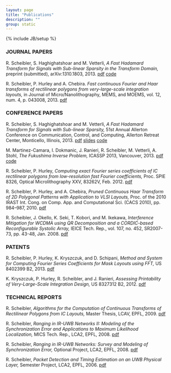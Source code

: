 ```yaml
---
layout: page
title: "Publications"
description: ""
group: static
---
```

{% include JB/setup %}

### JOURNAL PAPERS

R. Scheibler, S. Haghighatshoar and M. Vetterli, _A Fast Hadamard Transform for Signals with Sub-linear Sparsity in the Transform Domain,_ preprint (submitted), arXiv:1310.1803, 2013.
[pdf](http://arxiv.org/pdf/1310.1803v2)
[code](https://github.com/LCAV/SparseFHT)

R. Scheibler, P. Hurley and A. Chebira. _Fast continuous Fourier and Haar transforms of rectilinear polygons from very-large-scale integration layouts,_ in Journal of Micro/Nanolithography, MEMS, and MOEMS, vol. 12, num. 4, p. 043008, 2013. 
[pdf](http://infoscience.epfl.ch/record/192799/files/journal_2013_spie_litho.pdf?version=1)

### CONFERENCE PAPERS

R. Scheibler, S. Haghighatshoar and M. Vetterli, _A Fast Hadamard Transform for Signals with Sub-linear Sparsity,_ 51st Annual Allerton Conference on Communication, Control, and Computing, Allerton Retreat Center, Monticello, Illinois, 2013.
[pdf](resource/pdf/conf_2013_allerton.pdf) 
[slides](resource/pdf/conf_2013_allerton_slides.pdf) 
[code](https://dl.dropboxusercontent.com/u/78009186/SparseFHT/SparseFHT-v0.1.zip)

M. Martinez-Camara, I. Dokmanic, J. Ranieri, R. Scheibler, M. Vetterli, A. Stohl, _The Fukushima Inverse Problem,_ ICASSP 2013, Vancouver, 2013.
[pdf](resource/pdf/conf_2013_fukushima.pdf)
[code](https://github.com/LCAV/FukushimaInverse-ICASSP2013)

R. Scheibler, P. Hurley, _Computing exact Fourier series coefficients of IC rectilinear polygons from low-resolution fast Fourier coefficients,_ Proc. SPIE 8326, Optical Microlithography XXV, 83262V, Feb. 2012.
[pdf](resource/pdf/conf_2012_exact_CFS.pdf)

R. Scheibler, P. Hurley, and A. Chebira, _Pruned Continuous Haar Transform of 2D Polygonal Patterns with Application to VLSI Layouts,_ Proc. of the 2010 IRAST Int. Cong. on Comp. App. and Computational Sci. (CACS 2010), pp. 984–987, 2010.
[pdf](resource/pdf/conf_2010_ibm_pcht_cacs_proc.pdf)

R. Scheibler, J. Okello, K. Seki, T. Kobori, and M. Ikekawa, _Interference Mitigation for WCDMA using QR Decomposition and a CORDIC-based Reconfigurable Systolic Array,_ IEICE Tech. Rep., vol. 107, no. 452, SR2007-73, pp. 43-48, Jan. 2008. 
[pdf](resource/pdf/conf_2008_nec_corsa.pdf)

### PATENTS

R. Scheibler, P. Hurley, K. Kryszczuk, and D. Schipani, _Method and System for Computing Fourier Series Coefficients for Mask Layouts using FFT,_ US 8402399 B2, 2013.
[pdf](resource/pdf/patent_2013_US8402399B2.pdf)

K. Kryszczuk, P. Hurley, R. Scheibler, and J. Ranieri, _Assessing Printability of Very-Large-Scale Integration Design,_ US 8327312 B2, 2012.
[pdf](resource/pdf/patent_2012_US8327312B2.pdf)

### TECHNICAL REPORTS

R. Scheibler, _Algorithms for the Computation of Continuous Transforms of Rectilinear Polygons from IC Layouts,_ Master Thesis, LCAV, EPFL, 2009. 
[pdf](resource/pdf/tech_2009_master_thesis.pdf)

R. Scheibler, _Ranging in IR-UWB Networks II: Modeling of the Synchronization Error and Applications to Maximum Likelihood Localization,_ MICS Tech. Rep., LCA2, EPFL, 2008. 
[pdf](resource/pdf/tech_2008_mics.pdf)

R. Scheibler, _Ranging in IR-UWB Networks: Survey and Modeling of Synchronization Error,_ Optional Project, LCA2, EPFL, 2008. 
[pdf](resource/pdf/tech_2008_epfl_opt_proj_master3.pdf)

R. Scheibler, _Packet Detection and Timing Estimation on an UWB Physical Layer,_ Semester Project, LCA2, EPFL, 2006. 
[pdf](resource/pdf/tech_2006_epfl_sem_proj_master2.pdf)

